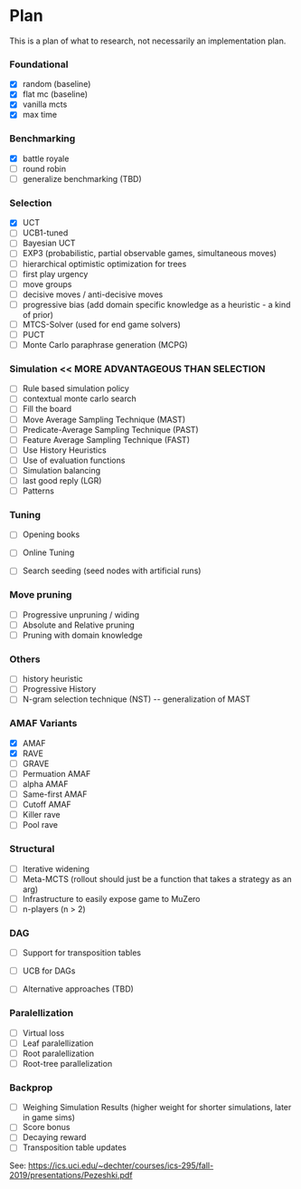 # Plan

This is a plan of what to research, not necessarily an implementation plan.

### Foundational
- [x] random (baseline)
- [x] flat mc (baseline)
- [x] vanilla mcts
- [x] max time

### Benchmarking
- [x] battle royale
- [ ] round robin
- [ ] generalize benchmarking (TBD)

### Selection
- [x] UCT
- [ ] UCB1-tuned
- [ ] Bayesian UCT
- [ ] EXP3 (probabilistic, partial observable games, simultaneous moves)
- [ ] hierarchical optimistic optimization for trees
- [ ] first play urgency
- [ ] move groups
- [ ] decisive moves / anti-decisive moves
- [ ] progressive bias (add domain specific knowledge as a heuristic - a kind of prior)
- [ ] MTCS-Solver (used for end game solvers)
- [ ] PUCT
- [ ] Monte Carlo paraphrase generation (MCPG)

### Simulation << MORE ADVANTAGEOUS THAN SELECTION
- [ ] Rule based simulation policy
- [ ] contextual monte carlo search
- [ ] Fill the board
- [ ] Move Average Sampling Technique (MAST)
- [ ] Predicate-Average Sampling Technique (PAST)
- [ ] Feature Average Sampling Technique (FAST)
- [ ] Use History Heuristics
- [ ] Use of evaluation functions
- [ ] Simulation balancing 
- [ ] last good reply (LGR)
- [ ] Patterns

### Tuning
- [ ] Opening books
- [ ] Online Tuning
- [ ] Search seeding (seed nodes with artificial runs)


### Move pruning
- [ ] Progressive unpruning / widing
- [ ] Absolute and Relative pruning
- [ ] Pruning with domain knowledge

### Others
- [ ] history heuristic
- [ ] Progressive History
- [ ] N-gram selection technique (NST) -- generalization of MAST

### AMAF Variants
- [x] AMAF
- [x] RAVE
- [ ] GRAVE
- [ ] Permuation AMAF
- [ ] alpha AMAF
- [ ] Same-first AMAF
- [ ] Cutoff AMAF
- [ ] Killer rave
- [ ] Pool rave

### Structural
- [ ] Iterative widening
- [ ] Meta-MCTS (rollout should just be a function that takes a strategy as an arg)
- [ ] Infrastructure to easily expose game to MuZero
- [ ] n-players (n > 2)

### DAG
- [ ] Support for transposition tables
- [ ] UCB for DAGs
- [ ] Alternative approaches (TBD)


### Paralellization
- [ ] Virtual loss
- [ ] Leaf paralellization
- [ ] Root paralellization
- [ ] Root-tree parallelization

### Backprop
- [ ] Weighing Simulation Results (higher weight for shorter simulations, later in game sims)
- [ ] Score bonus
- [ ] Decaying reward
- [ ] Transposition table updates

See: https://ics.uci.edu/~dechter/courses/ics-295/fall-2019/presentations/Pezeshki.pdf
